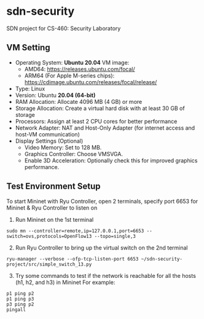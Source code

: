 # sdn-security
SDN project for CS-460: Security Laboratory

## VM Setting
- Operating System: **Ubuntu 20.04**
  VM image:
  - AMD64: https://releases.ubuntu.com/focal/
  - ARM64 (For Apple M-series chips): https://cdimage.ubuntu.com/releases/focal/release/
- Type: Linux
- Version: Ubuntu **20.04 (64-bit)**
- RAM Allocation: Allocate 4096 MB (4 GB) or more
- Storage Allocation: Create a virtual hard disk with at least 30 GB of storage
- Processors: Assign at least 2 CPU cores for better performance
- Network Adapter: NAT and Host-Only Adapter (for internet access and host-VM communication)
- Display Settings (Optional)
  - Video Memory: Set to 128 MB.
  - Graphics Controller: Choose VMSVGA.
  - Enable 3D Acceleration: Optionally check this for improved graphics performance.

## Test Environment Setup
To start Mininet with Ryu Controller, open 2 terminals, specify port 6653 for Mininet & Ryu Controller to listen on

1. Run Mininet on the 1st terminal
```
sudo mn --controller=remote,ip=127.0.0.1,port=6653 --switch=ovs,protocols=OpenFlow13 --topo=single,3
```

2. Run Ryu Controller to bring up the virtual switch on the 2nd terminal
```
ryu-manager --verbose --ofp-tcp-listen-port 6653 ~/sdn-security-project/src/simple_switch_13.py
```

3. Try some commands to test if the network is reachable for all the hosts (h1, h2, and h3) in Mininet
For example:
```
p1 ping p2
p1 ping p3
p3 ping p2
pingall
```
